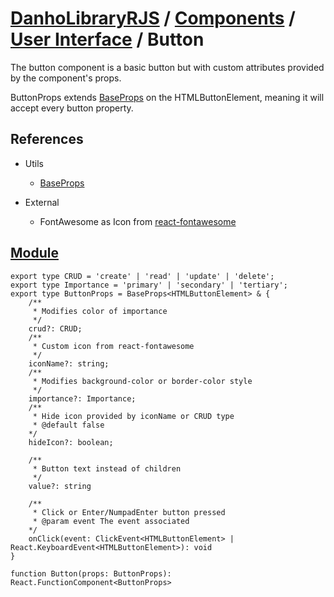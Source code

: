 # [DanhoLibraryRJS](../../README.md) / [Components](../index.md) / [User Interface](./index.md) / Button

The button component is a basic button but with custom attributes provided by the component's props.

ButtonProps extends [BaseProps](../../Utils/Base/Props.md) on the HTMLButtonElement, meaning it will accept every button property.

## References
* Utils
    * [BaseProps](../../Utils/Base/Props.md)

* External
    * FontAwesome as Icon from [react-fontawesome](https://github.com/FortAwesome/react-fontawesome)


## [Module](../../../src/components/Button.tsx)
```tsx
export type CRUD = 'create' | 'read' | 'update' | 'delete';
export type Importance = 'primary' | 'secondary' | 'tertiary';
export type ButtonProps = BaseProps<HTMLButtonElement> & {
    /**
     * Modifies color of importance
     */
    crud?: CRUD;
    /**
     * Custom icon from react-fontawesome
     */
    iconName?: string;
    /**
     * Modifies background-color or border-color style
     */
    importance?: Importance;
    /**
     * Hide icon provided by iconName or CRUD type
     * @default false
    */
    hideIcon?: boolean;

    /**
     * Button text instead of children
     */
    value?: string

    /**
     * Click or Enter/NumpadEnter button pressed
     * @param event The event associated
    */
    onClick(event: ClickEvent<HTMLButtonElement> | React.KeyboardEvent<HTMLButtonElement>): void
}

function Button(props: ButtonProps): React.FunctionComponent<ButtonProps>